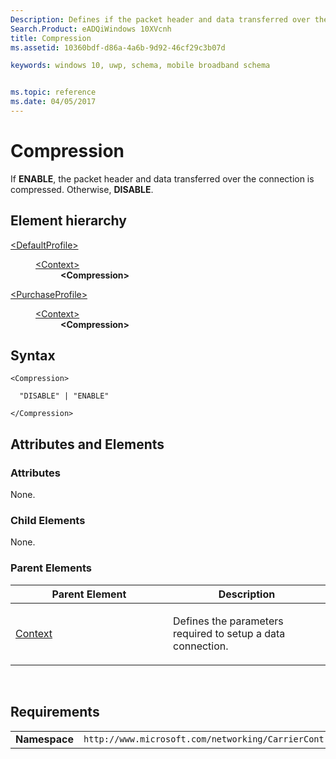 ```yaml
---
Description: Defines if the packet header and data transferred over the connection is compressed.
Search.Product: eADQiWindows 10XVcnh
title: Compression
ms.assetid: 10360bdf-d86a-4a6b-9d92-46cf29c3b07d

keywords: windows 10, uwp, schema, mobile broadband schema


ms.topic: reference
ms.date: 04/05/2017
---
```


# Compression


If **ENABLE**, the packet header and data transferred over the connection is compressed. Otherwise, **DISABLE**.

## Element hierarchy

<dl>
<dt><a href="element-defaultprofile.md">&lt;DefaultProfile&gt;</a></dt>
<dd>
<dl>
<dt><a href="element-context.md">&lt;Context&gt;</a></dt>
<dd><b>&lt;Compression&gt;</b></dd>
</dl>
</dd>
</dl>
<dl>
<dt><a href="element-purchaseprofile.md">&lt;PurchaseProfile&gt;</a></dt>
<dd>
<dl>
<dt><a href="element-1-context.md">&lt;Context&gt;</a></dt>
<dd><b>&lt;Compression&gt;</b></dd>
</dl>
</dd>
</dl>

## Syntax

``` syntax
<Compression>

  "DISABLE" | "ENABLE"

</Compression>
```

## Attributes and Elements


### Attributes

None.

### Child Elements

None.

### Parent Elements

<table>
<colgroup>
<col width="50%" />
<col width="50%" />
</colgroup>
<thead>
<tr class="header">
<th>Parent Element</th>
<th>Description</th>
</tr>
</thead>
<tbody>
<tr class="odd">
<td><a href="element-1-context.md">Context</a> </td>
<td><p>Defines the parameters required to setup a data connection.</p></td>
</tr>
</tbody>
</table>

 

## Requirements

|          |         |
|----------|--------------|
| **Namespace** | `http://www.microsoft.com/networking/CarrierControl/WWAN/v1` |

 

 



